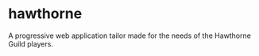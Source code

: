 # hawthorne
A progressive web application tailor made for the needs of the Hawthorne Guild players.
